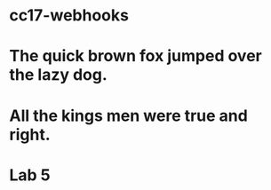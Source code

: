 # cc17-webhooks
# The quick brown fox jumped over the lazy dog.
# All the kings men were true and right.
# Lab 5
